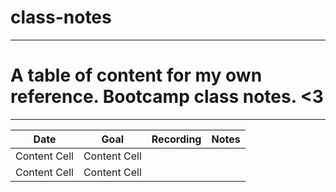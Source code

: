 # class-notes

-----

# A table of content for my own reference. Bootcamp class notes. <3

-----

| Date          |     Goal      |   Recording   | Notes         | 
| ------------- | ------------- | ------------- | ------------- | 
| Content Cell  | Content Cell  |               |               | 
| Content Cell  | Content Cell  |               |               | 
